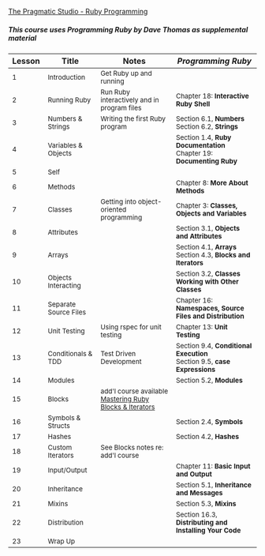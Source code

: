 
[The Pragmatic Studio - Ruby Programming](https://pragmaticstudio.com/courses/ruby)

##### This course uses *Programming Ruby* by Dave Thomas as supplemental material

 Lesson | Title | Notes | *Programming Ruby*
   ---   |   --- |   --- |       ---
 <sup>1<sup> | <sup>Introduction<sup> | <sup>Get Ruby up and running<sup> |
 <sup>2<sup> | <sup>Running Ruby<sup> | <sup>Run Ruby interactively and in program files<sup> | <sup>Chapter 18: **Interactive Ruby Shell**<sup>
 <sup>3<sup> | <sup>Numbers & Strings<sup> | <sup>Writing the first Ruby program<sup> | <sup>Section 6.1, **Numbers** <br/> Section 6.2, **Strings**<sup>
 <sup>4<sup> | <sup>Variables & Objects<sup> | | <sup>Section 1.4, **Ruby Documentation** <br/> Chapter 19: **Documenting Ruby**<sup>
 <sup>5<sup> | <sup>Self<sup> | |
 <sup>6<sup> | <sup>Methods<sup> | | <sup>Chapter 8: **More About Methods**<sup>
 <sup>7<sup> | <sup>Classes<sup> | <sup>Getting into object-oriented programming<sup> | <sup>Chapter 3: **Classes, Objects and Variables**<sup>
 <sup>8<sup> | <sup>Attributes<sup> | | <sup>Section 3.1, **Objects and Attributes**<sup>
 <sup>9<sup> | <sup>Arrays<sup> | | <sup>Section 4.1, **Arrays** <br/> Section 4.3, **Blocks and Iterators**<sup>
 <sup>10<sup> | <sup>Objects Interacting<sup> | | <sup>Section 3.2, **Classes Working with Other Classes**<sup>
 <sup>11<sup> | <sup>Separate Source Files<sup> | | <sup>Chapter 16: **Namespaces, Source Files and Distribution**<sup>
 <sup>12<sup> | <sup>Unit Testing<sup> | <sup>Using rspec for unit testing<sup> | <sup>Chapter 13: **Unit Testing**<sup>
 <sup>13<sup> | <sup>Conditionals & TDD<sup> | <sup>Test Driven Development<sup> | <sup>Section 9.4, **Conditional Execution** <br/> Section 9.5, **case Expressions**<sup>
 <sup>14<sup> | <sup>Modules<sup> | | <sup>Section 5.2, **Modules**<sup>
 <sup>15<sup> | <sup>Blocks<sup> | <sup>add'l course available [Mastering Ruby Blocks & Iterators](https://pragmaticstudio.com/ruby-blocks)<sup> |
 <sup>16<sup> | <sup>Symbols & Structs<sup> | | <sup>Section 2.4, **Symbols**<sup>
 <sup>17<sup> | <sup>Hashes<sup> | | <sup>Section 4.2, **Hashes**<sup>
 <sup>18<sup> | <sup>Custom Iterators<sup> | <sup>See Blocks notes re: add'l course<sup> |
 <sup>19<sup> | <sup>Input/Output<sup> | | <sup>Chapter 11: **Basic Input and Output**<sup>
 <sup>20<sup> | <sup>Inheritance<sup> | | <sup>Section 5.1, **Inheritance and Messages**<sup>
 <sup>21<sup> | <sup>Mixins<sup> | | <sup>Section 5.3, **Mixins**<sup>
 <sup>22<sup> | <sup>Distribution<sup> | | <sup>Section 16.3, **Distributing and Installing Your Code**<sup>
 <sup>23<sup> | <sup>Wrap Up<sup> | |

